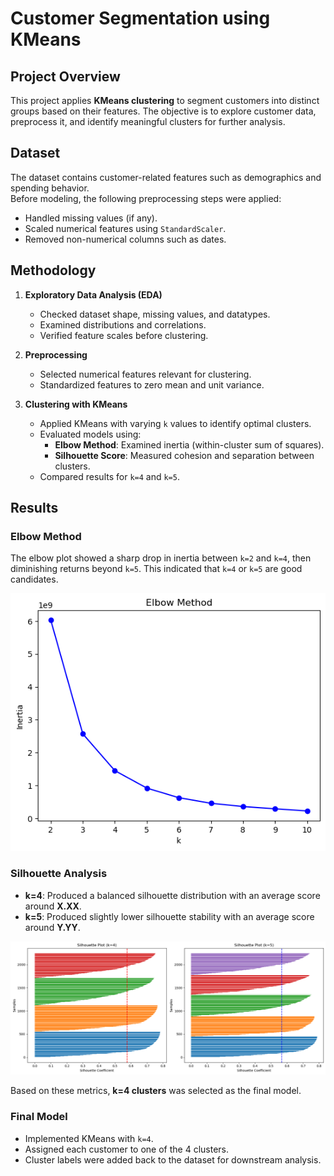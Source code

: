 # Customer Segmentation using KMeans

## Project Overview
This project applies **KMeans clustering** to segment customers into distinct groups based on their features. The objective is to explore customer data, preprocess it, and identify meaningful clusters for further analysis.

## Dataset
The dataset contains customer-related features such as demographics and spending behavior.  
Before modeling, the following preprocessing steps were applied:
- Handled missing values (if any).
- Scaled numerical features using `StandardScaler`.
- Removed non-numerical columns such as dates.

## Methodology
1. **Exploratory Data Analysis (EDA)**
   - Checked dataset shape, missing values, and datatypes.
   - Examined distributions and correlations.
   - Verified feature scales before clustering.

2. **Preprocessing**
   - Selected numerical features relevant for clustering.
   - Standardized features to zero mean and unit variance.

3. **Clustering with KMeans**
   - Applied KMeans with varying `k` values to identify optimal clusters.
   - Evaluated models using:
     - **Elbow Method**: Examined inertia (within-cluster sum of squares).
     - **Silhouette Score**: Measured cohesion and separation between clusters.
   - Compared results for `k=4` and `k=5`.

## Results
### Elbow Method
The elbow plot showed a sharp drop in inertia between `k=2` and `k=4`, then diminishing returns beyond `k=5`. This indicated that `k=4` or `k=5` are good candidates.

![Elbow Plot](plots\elbow_method.png)

### Silhouette Analysis
- **k=4**: Produced a balanced silhouette distribution with an average score around **X.XX**.
- **k=5**: Produced slightly lower silhouette stability with an average score around **Y.YY**.

![Silhouette Plot](plots\silhouette.png)

Based on these metrics, **k=4 clusters** was selected as the final model.

### Final Model
- Implemented KMeans with `k=4`.
- Assigned each customer to one of the 4 clusters.
- Cluster labels were added back to the dataset for downstream analysis.
